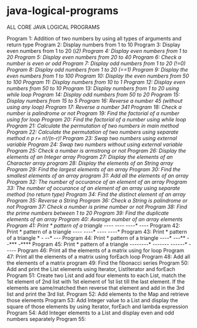 # java-logical-programs
ALL CORE JAVA LOGICAL PROGRAMS

Program  1: Addition of two numbers by using all types of arguments and return type
Program  2: Display numbers from 1 to 10
Program  3: Display even numbers from 1 to 20 (i*2)
Program  4: Display even numbers from 1 to 20
Program  5: Display even numbers from 20 to 40
Program  6: Check a number is even or odd
Program  7: Display odd numbers from 1 to 20 (!=0)
Program  8: Display odd numbers from 1 to 20 (==1)
Program  9: Display the even numbers from 1 to 100
Program 10: Display the even numbers from 50 to 100
Program 11: Display numbers from 10 to 1
Program 12: Display even numbers from 50 to 10
Program 13: Display numbers from 1 to 20 using while loop
Program 14: Display odd numbers from 50 to 20
Program 15: Display numbers from 15 to 5
Program 16: Reverse a number 45 (without using any loop)
Program 17: Reverse a number 341
Program 18: Check a number is palindrome or not
Program 19: Find the factorial of a number using for loop
Program 20: Find the factorial of a number using while loop
Program 21: Calculate the permutation of two numbers in main method
Program 22: Calculate the permutation of two numbers using separate method n p r= n!/(n-r)!
Program 23: Swap two numbers using external variable
Program 24: Swap two numbers without using external variable
Program 25: Check a number is armstrong or not
Program 26: Display the elements of an Integer array
Program 27: Display the elements of an Character array
program 28: Display the elements of an String array
Program 29: Find the largest elements of an array
Program 30: Find the smallest elements of an array
program 31: Add all the elements of an array
Program 32: The number of occurance of an element of an array
Program 33: The number of occurance of an element of an array using separate method (no return type)
Program 34: Find the distinct element of an array
Program 35: Reverse a String
Program 36: Check a String is palindrome or not
Program 37: Check a number is prime number or not
Program 38: Find the prime numbers between 1 to 20
Program 39: Find the duplicate elements of an array
Program 40: Avarage number of an array elements
Program 41: Print * pattern of a triangle
            ----*
            ---*-*
            --*-*-*
            -*-*-*-*
Program 42: Print * pattern of a triangle
            -*-*-*-*
            --*-*-*
            ---*-*
            ----*
Program 43: Print * pattern of a triangle
            *
            *-*
            *-*-*
            *-*-*-*
Program 44: Print * pattern of a triangle
            ----*
            ---**
            --***
            -****
Program 45: Print * pattern of a triangle
            --------*
            ------*-*
            ----*-*-*
            --*-*-*-*
Program 46: Print all the elements of a matrix using for loop
Program 47: Print all the elements of a matrix using forEach loop
Program 48: Add all the elements of a matrix
program 49: Find the fibonacci series
Program 50: Add and print the List  elements using Iterator, ListIterator and forEach
Program 51: Create two List and add four elements to each List, match the 1st element of 2nd list with 1st element of 1st list till the last element.
            If the elements are same/matched then reverse that element and add in the 3rd list and print the 3rd list.
Program 52: Add elements to the Map and retrieve those elements
Program 53: Add Integer value to a List and display the square of those elements by using Iterator, forEach and lambda expression
Program 54: Add Integer elements to a List and display even and odd numbers separately
Program 55: 
